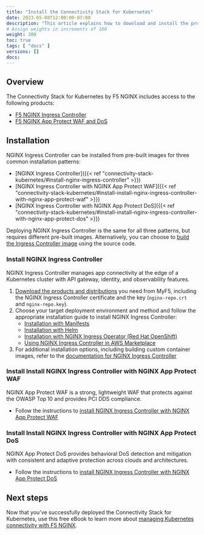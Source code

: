 ```yaml
---
title: "Install the Connectivity Stack for Kubernetes"
date: 2023-05-08T12:00:00-07:00
description: "This article explains how to download and install the products in the [F5 NGINX Connectivity Stack for Kubernetes](https://www.nginx.com/solutions/kubernetes/)."
# Assign weights in increments of 100
weight: 300
toc: true
tags: [ "docs" ]
versions: []
docs: 
---
```


## Overview
The Connectivity Stack for Kubernetes by F5 NGINX includes access to the following products:

- [F5 NGINX Ingress Controller](https://www.nginx.com/products/nginx-ingress-controller/)
- [F5 NGINX App Protect WAF and DoS](https://www.nginx.com/products/nginx-app-protect/)

## Installation

NGINX Ingress Controller can be installed from pre-built images for three common installation patterns:

- [NGINX Ingress Controller]({{< ref "connectivity-stack-kubernetes/#install-nginx-ingress-controller" >}})
- [NGINX Ingress Controller with NGINX App Protect WAF]({{< ref "connectivity-stack-kubernetes/#install-install-nginx-ingress-controller-with-nginx-app-protect-waf" >}})
- [NGINX Ingress Controller with NGINX App Protect DoS]({{< ref "connectivity-stack-kubernetes/#install-install-nginx-ingress-controller-with-nginx-app-protect-dos" >}})

Deploying NGINX Ingress Controller is the same for all three patterns, but requires different pre-built images. Alternatively, you can choose to [build the Ingress Controller image](https://docs.nginx.com/nginx-ingress-controller/installation/building-ingress-controller-image/) using the source code.

### Install NGINX Ingress Controller
NGINX Ingress Controller manages app connectivity at the edge of a Kubernetes cluster with API gateway, identity, and observability features.

1. [Download the products and distributions](https://my.f5.com/manage/s/downloads) you need from MyF5, including the NGINX Ingress Controller certificate and the key (`nginx-repo.crt` and `nginx-repo.key`).
2. Choose your target deployment environment and method and follow the appropriate installation guide to install NGINX Ingress Controller:
    - [Installation with Manifests](https://docs.nginx.com/nginx-ingress-controller/installation/installation-with-manifests/)
    - [Installation with Helm](https://docs.nginx.com/nginx-ingress-controller/installation/installation-with-helm/)
    - [Installation with NGINX Ingress Operator (Red Hat OpenShift)](https://docs.nginx.com/nginx-ingress-controller/installation/installation-with-operator/)
    - [Using NGINX Ingress Controller in AWS Marketplace](https://docs.nginx.com/nginx-ingress-controller/installation/using-aws-marketplace-image/)
3. For additional installation options, including building custom container images, refer to the [documentation for NGINX Ingress Controller](https://docs.nginx.com/nginx-ingress-controller/installation/)

### Install Install NGINX Ingress Controller with NGINX App Protect WAF
NGINX App Protect WAF is a strong, lightweight WAF that protects against the OWASP Top 10 and provides PCI DDS compliance.

- Follow the instructions to [install NGINX Ingress Controller with NGINX App Protect WAF](https://docs.nginx.com/nginx-ingress-controller/app-protect-waf/installation/)

### Install Install NGINX Ingress Controller with NGINX App Protect DoS
NGINX App Protect DoS provides behavioral DoS detection and mitigation with consistent and adaptive protection across clouds and architectures.

- Follow the instructions to [install NGINX Ingress Controller with NGINX App Protect DoS](https://docs.nginx.com/nginx-ingress-controller/app-protect-dos/installation/)

## Next steps
Now that you’ve successfully deployed the Connectivity Stack for Kubernetes, use this free eBook to learn more about [managing Kubernetes connectivity with F5 NGINX](https://www.nginx.com/resources/library/managing-kubernetes-traffic-with-f5-nginx-practical-guide/).
